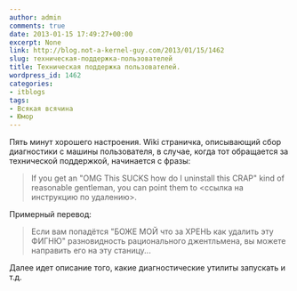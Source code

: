 ```yaml
---
author: admin
comments: true
date: 2013-01-15 17:49:27+00:00
excerpt: None
link: http://blog.not-a-kernel-guy.com/2013/01/15/1462
slug: техническая-поддержка-пользователей
title: Техническая поддержка пользователей.
wordpress_id: 1462
categories:
- itblogs
tags:
- Всякая всячина
- Юмор
---
```


Пять минут хорошего настроения. Wiki страничка, описывающий сбор диагностики с машины пользователя, в случае, когда тот обращается за технической поддержкой, начинается с фразы:

> If you get an "OMG This SUCKS how do I uninstall this CRAP" kind of reasonable gentleman, you can point them to <ссылка на инструкцию по удалению>.

Примерный перевод:

> Если вам попадётся "БОЖЕ МОЙ что за ХРЕНЬ как удалить эту ФИГНЮ" разновидность рационального джентльмена, вы можете направить его на эту станицу...

Далее идет описание того, какие диагностические утилиты запускать и т.д. 
